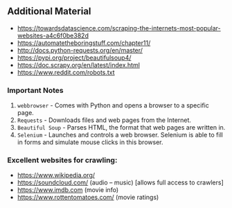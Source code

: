 ## Additional Material

- https://towardsdatascience.com/scraping-the-internets-most-popular-websites-a4c6f0be382d
- https://automatetheboringstuff.com/chapter11/
- http://docs.python-requests.org/en/master/
- https://pypi.org/project/beautifulsoup4/
- https://doc.scrapy.org/en/latest/index.html
- https://www.reddit.com/robots.txt

### Important Notes

1. `webbrowser` -  Comes with Python and opens a browser to a specific page.
2. `Requests` - Downloads files and web pages from the Internet.
3. `Beautiful Soup` - Parses HTML, the format that web pages are written in.
4. `Selenium` - Launches and controls a web browser. Selenium is able to fill in forms and simulate mouse clicks in this browser.

### Excellent websites for crawling:
 
- https://www.wikipedia.org/
- https://soundcloud.com/ (audio – music) [allows full access to crawlers]
- https://www.imdb.com (movie info)
- https://www.rottentomatoes.com/ (movie ratings)
